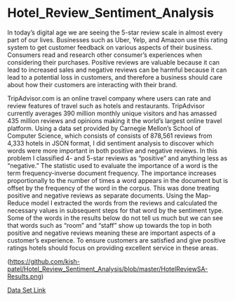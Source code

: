 # Hotel_Review_Sentiment_Analysis

In today’s digital age we are seeing the 5-star review scale in almost every part of our lives. Businesses such as Uber, Yelp, and Amazon use this rating system to get customer feedback on various aspects of their business. Consumers read and research other consumer’s experiences when considering their purchases. Positive reviews are valuable because it can lead to increased sales and negative reviews can be harmful because it can lead to a potential loss in customers, and therefore a business should care about how their customers are interacting with their brand.

TripAdvisor.com is an online travel company where users can rate and review features of travel such as hotels and restaurants. TripAdvisor currently averages 390 million monthly unique visitors and has amassed 435 million reviews and opinions making it the world’s largest online travel platform. Using a data set provided by Carnegie Mellon’s School of Computer Science, which consists of consists of 878,561 reviews from 4,333 hotels in JSON format, I did sentiment analysis to discover which words were more important in both positive and negative reviews. In this problem I classified 4- and 5-star reviews as “positive” and anything less as “negative.” The statistic used to evaluate the importance of a word is the term frequency-inverse document frequency. The importance increases proportionally to the number of times a word appears in the document but is offset by the frequency of the word in the corpus. This was done treating positive and negative reviews as separate documents.
Using the Map-Reduce model I extracted the words from the reviews and calculated the necessary values in subsequent steps for that word by the sentiment type. Some of the words in the results below do not tell us much but we can see that words such as “room” and “staff” show up towards the top in both positive and negative reviews meaning these are important aspects of a customer’s experience. To ensure customers are satisfied and give positive ratings hotels should focus on providing excellent service in these areas.

(https://github.com/kish-patel/Hotel_Review_Sentiment_Analysis/blob/master/HotelReviewSA-Results.png)

[Data Set Link](https://www.cs.cmu.edu/~jiweil/html/hotel-review.html)
